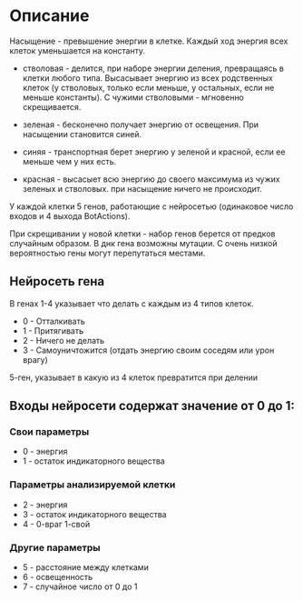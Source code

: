 # Описание

Насыщение - превышение энергии в клетке. Каждый ход энергия всех клеток уменьшается на константу.

- стволовая - делится, при наборе энергии деления, превращаясь в клетки любого типа. Высасывает энергию из всех родственных клеток (у стволовых, только если меньше, у остальных, если не меньше константы). С чужими стволовыми - мгновенно скрещивается.

- зеленая - бесконечно получает энергию от освещения. При насыщении становится синей.

- синяя - транспортная берет энергию у зеленой и красной, если ее меньше чем у них есть.

- красная - высасыет всю энергию до своего максимума из чужих зеленых и стволовых. при насыщение ничего не происходит.

У каждой клетки 5 генов, работающие с нейросетью (одинаковое число входов и 4 выхода BotActions).

При скрещивании у новой клетки - набор генов берется от предков случайным образом.
В днк гена возможны мутации.
С очень низкой вероятностью гены могут перепутаться местами.

## Нейросеть гена

В генах 1-4 указывает что делать с каждым из 4 типов клеток.

- 0 - Отталкивать
- 1 - Притягивать
- 2 - Ничего не делать
- 3 - Самоуничтожится (отдать энергию своим соседям или урон врагу)

5-ген, указывает в какую из 4 клеток превратится при делении

## Входы нейросети содержат значение от 0 до 1:

### Свои параметры

- 0 - энергия
- 1 - остаток индикаторного вещества

### Параметры анализируемой клетки

- 2 - энергия
- 3 - остаток индикаторного вещества
- 4 - 0-враг 1-свой

### Другие параметры

- 5 - расстояние между клетками
- 6 - освещенность
- 7 - случайное число от 0 до 1
